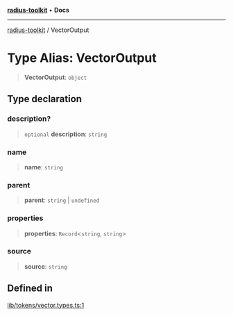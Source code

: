 [**radius-toolkit**](../README.md) • **Docs**

***

[radius-toolkit](../globals.md) / VectorOutput

# Type Alias: VectorOutput

> **VectorOutput**: `object`

## Type declaration

### description?

> `optional` **description**: `string`

### name

> **name**: `string`

### parent

> **parent**: `string` \| `undefined`

### properties

> **properties**: `Record`\<`string`, `string`\>

### source

> **source**: `string`

## Defined in

[lib/tokens/vector.types.ts:1](https://github.com/rangle/radius-token-tango/blob/5b6e6f5adbda55f8c41a4c8308d1d8885a9b9a2f/packages/radius-toolkit/src/lib/tokens/vector.types.ts#L1)
